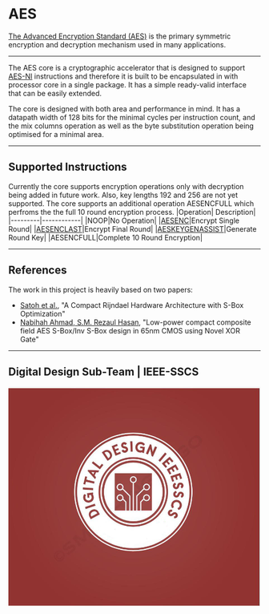 # AES
[The Advanced Encryption Standard (AES)](https://en.wikipedia.org/wiki/Advanced_Encryption_Standard) is the primary symmetric encryption and decryption mechanism used in many applications.
***
The AES core is a cryptographic accelerator that is designed to support [AES-NI](https://en.wikipedia.org/wiki/AES_instruction_set) instructions and therefore it is built to be encapsulated in with  processor core in a single package. It has a simple ready-valid interface that can be easily extended.

The core is designed with both area and performance in mind. It has a datapath width of 128 bits for the minimal cycles per instruction count, and the mix columns operation as well as the byte substitution operation being optimised for a minimal area.
***
## Supported Instructions
Currently the core supports encryption operations only with decryption being added in future work. Also, key lengths 192 and 256 are not yet supported.
The core supports an additional operation AESENCFULL which perfroms the the full 10 round encryption process.
|Operation| Description|
|---------|------------|
|NOOP|No Operation|
|[AESENC](https://www.felixcloutier.com/x86/aesenc)|Encrypt Single Round|
|[AESENCLAST](https://www.felixcloutier.com/x86/aesenclast)|Encrypt Final Round|
|[AESKEYGENASSIST](https://www.felixcloutier.com/x86/aeskeygenassist)|Generate Round Key|
|AESENCFULL|Complete 10 Round Encryption|

***
## References
The work in this project is heavily based on two papers:
* [Satoh et al.](https://www.researchgate.net/publication/225127628_A_Compact_Rijndael_Hardware_Architecture_with_S-Box_Optimization), "A Compact Rijndael Hardware Architecture with S-Box Optimization"
* [Nabihah Ahmad, S.M. Rezaul Hasan](https://www.researchgate.net/publication/259118946_Low-power_compact_composite_field_AES_S-BoxInv_S-Box_design_in_65_nm_CMOS_using_Novel_XOR_Gate), "Low-power compact composite field AES S-Box/Inv S-Box design in 65nm CMOS using Novel XOR Gate"

***
## Digital Design Sub-Team | IEEE-SSCS
[![IEEE-SSCS](Images/digital_design_IEEE_SSCS.jpg)](https://sscs.ieee.org)
